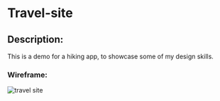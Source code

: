 # Travel-site

## Description:
 This is a demo for a hiking app, to showcase some of my design skills.





### Wireframe:
![travel site](../images/wireframe.jpg)
